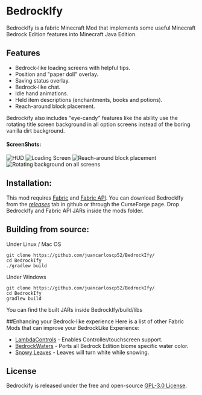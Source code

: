 # BedrockIfy
BedrockIfy is a fabric Minecraft Mod that implements some useful Minecraft Bedrock Edition features into Minecraft Java Edition.

## Features
- Bedrock-like loading screens with helpful tips.
- Position and "paper doll" overlay.
- Saving status overlay.
- Bedrock-like chat.
- Idle hand animations.
- Held item descriptions (enchantments, books and potions).
- Reach-around block placement.

Bedrockify also includes "eye-candy" features like the ability use the rotating title screen background in all option screens instead of the boring vanilla dirt background.

#### ScreenShots:
![HUD](https://github.com/juancarloscp52/BedrockIfy/blob/master/readme%20images/HUD.png)
![Loading Screen](https://github.com/juancarloscp52/BedrockIfy/blob/master/readme%20images/loading%20screen.png)
![Reach-around block placement](https://github.com/juancarloscp52/BedrockIfy/blob/master/readme%20images/reacharound.gif)
![Rotating background on all screens](https://github.com/juancarloscp52/BedrockIfy/blob/master/readme%20images/menu.gif)

## Installation:
This mod requires [Fabric](https://fabricmc.net/use/) and [Fabric API](https://www.curseforge.com/minecraft/mc-mods/fabric-api). You can download BedrockIfy from the _[releases](https://github.com/juancarloscp52/BedrockIfy/releases)_ tab in github or through the CurseForge page.
Drop BedrockIfy and Fabric API JARs inside the mods folder.
## Building from source:
Under Linux / Mac OS
```shell script
git clone https://github.com/juancarloscp52/BedrockIfy/
cd BedrockIfy
./gradlew build
```
Under Windows
```shell script
git clone https://github.com/juancarloscp52/BedrockIfy/
cd BedrockIfy
gradlew build
```
You can find the built JARs inside BedrockIfy/build/libs

##Enhancing your Bedrock-like experience
Here is a list of other Fabric Mods that can improve your BedrockLike Experience:
- [LambdaControls](https://github.com/LambdAurora/LambdaControls) - Enables Controller/touchscreen support.
- [BedrockWaters](https://github.com/2Retr0/BedrockWaters) - Ports all Bedrock Edition biome specific water color.
- [Snowy Leaves](https://github.com/Ashley1227/snowy-leaves) - Leaves will turn white while snowing.

## License
Bedrockify is released under the free and open-source [GPL-3.0 License](https://github.com/juancarloscp52/BedrockIfy/blob/master/LICENSE).